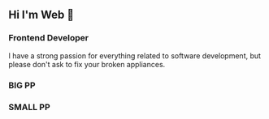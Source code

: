 ## Hi I'm Web 👋

### Frontend Developer

I have a strong passion for everything related to software development, but please don't ask to fix your broken appliances.

### BIG PP

### SMALL PP
